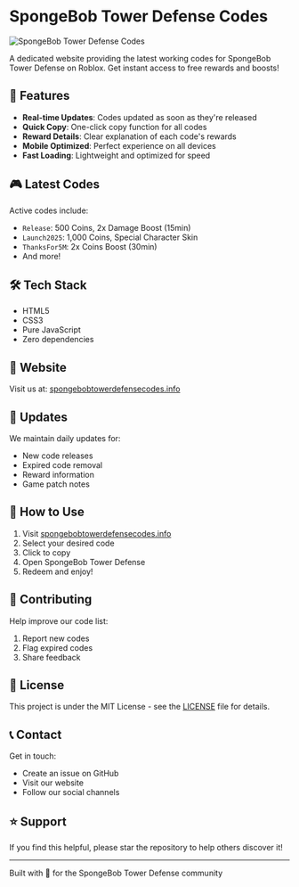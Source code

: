 # SpongeBob Tower Defense Codes

![SpongeBob Tower Defense Codes](https://spongebobtowerdefensecodes.info/favicon.svg)

A dedicated website providing the latest working codes for SpongeBob Tower Defense on Roblox. Get instant access to free rewards and boosts!

## 🌟 Features

- **Real-time Updates**: Codes updated as soon as they're released
- **Quick Copy**: One-click copy function for all codes
- **Reward Details**: Clear explanation of each code's rewards
- **Mobile Optimized**: Perfect experience on all devices
- **Fast Loading**: Lightweight and optimized for speed

## 🎮 Latest Codes

Active codes include:

- `Release`: 500 Coins, 2x Damage Boost (15min)
- `Launch2025`: 1,000 Coins, Special Character Skin
- `ThanksFor5M`: 2x Coins Boost (30min)
- And more!

## 🛠️ Tech Stack

- HTML5
- CSS3
- Pure JavaScript
- Zero dependencies

## 📱 Website

Visit us at: [spongebobtowerdefensecodes.info](https://spongebobtowerdefensecodes.info/)

## 🔄 Updates

We maintain daily updates for:

- New code releases
- Expired code removal
- Reward information
- Game patch notes

## 📖 How to Use

1. Visit [spongebobtowerdefensecodes.info](https://spongebobtowerdefensecodes.info/)
2. Select your desired code
3. Click to copy
4. Open SpongeBob Tower Defense
5. Redeem and enjoy!

## 🤝 Contributing

Help improve our code list:

1. Report new codes
2. Flag expired codes
3. Share feedback

## 📄 License

This project is under the MIT License - see the [LICENSE](LICENSE) file for details.

## 📞 Contact

Get in touch:

- Create an issue on GitHub
- Visit our website
- Follow our social channels

## ⭐ Support

If you find this helpful, please star the repository to help others discover it!

---

Built with 🧽 for the SpongeBob Tower Defense community
